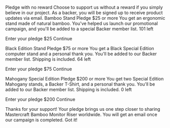 
<!-- Selection modal start -->
Pledge with no reward Choose to support us without a
reward if you simply believe in our project. As a backer, you will be signed
up to receive product updates via email. Bamboo Stand Pledge $25 or more You
get an ergonomic stand made of natural bamboo. You've helped us launch our
promotional campaign, and you'll be added to a special Backer member list.
101 left

<!-- Selected pledge start -->
Enter your pledge $25 Continue
<!-- Selected pledge end -->

Black Edition Stand Pledge $75 or more You get a Black Special Edition
computer stand and a personal thank you. You'll be added to our Backer
member list. Shipping is included. 64 left

<!-- Selected pledge start -->
Enter your pledge $75 Continue
<!-- Selected pledge end -->

Mahogany Special Edition Pledge $200 or more You get two Special Edition
Mahogany stands, a Backer T-Shirt, and a personal thank you. You'll be added
to our Backer member list. Shipping is included. 0 left

<!-- Selected pledge  start -->
Enter your pledge $200 Continue
<!-- Selected pledge end -->

<!-- Selection modal end -->

<!-- Success modal start -->

Thanks for your support! Your pledge brings us one step closer to sharing
Mastercraft Bamboo Monitor Riser worldwide. You will get an email once our
campaign is completed. Got it!

<!-- Success modal end -->